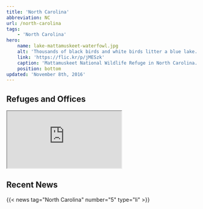```yaml
---
title: 'North Carolina'
abbreviation: NC
url: /north-carolina
tags:
    - 'North Carolina'
hero:
    name: lake-mattamuskeet-waterfowl.jpg
    alt: 'Thousands of black birds and white birds litter a blue lake.'
    link: 'https://flic.kr/p/jMESzk'
    caption: 'Mattamuskeet National Wildlife Refuge in North Carolina. Photo by Allie Stewart, USFWS.'
    position: bottom
updated: 'November 8th, 2016'
---
```


## Refuges and Offices
<iframe src="https://usfws.github.io/southeast-mega-map/?state=NC&scroll=false" class="state-map"></iframe>

## Recent News
{{< news tag="North Carolina" number="5" type="li" >}}
